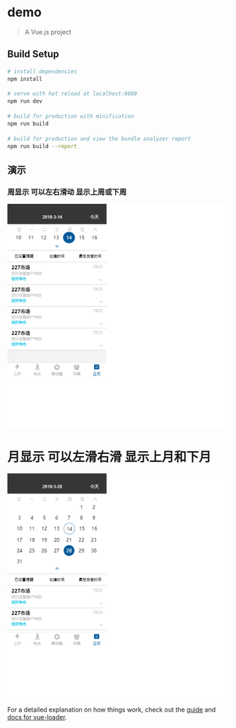 # demo

> A Vue.js project

## Build Setup

``` bash
# install dependencies
npm install

# serve with hot reload at localhost:8080
npm run dev

# build for production with minification
npm run build

# build for production and view the bundle analyzer report
npm run build --report
```
## 演示

### 周显示 可以左右滑动 显示上周或下周
![1](https://github.com/leejungyong/calendar/blob/master/static/1.png)

# 月显示  可以左滑右滑  显示上月和下月
![1](https://github.com/leejungyong/calendar/blob/master/static/2.png)

For a detailed explanation on how things work, check out the [guide](http://vuejs-templates.github.io/webpack/) and [docs for vue-loader](http://vuejs.github.io/vue-loader).
